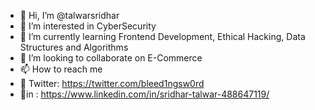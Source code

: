 - 👋 Hi, I’m @talwarsridhar
- 👀 I’m interested in CyberSecurity
- 🌱 I’m currently learning Frontend Development, Ethical Hacking, Data Structures and Algorithms
- 💞️ I’m looking to collaborate on E-Commerce
- 📫 How to reach me 
- 🐤 Twitter: https://twitter.com/bleed1ngsw0rd
- 🔗in : https://www.linkedin.com/in/sridhar-talwar-488647119/

<!---
talwarsridhar/talwarsridhar is a ✨ special ✨ repository because its `README.md` (this file) appears on your GitHub profile.
You can click the Preview link to take a look at your changes.
--->
